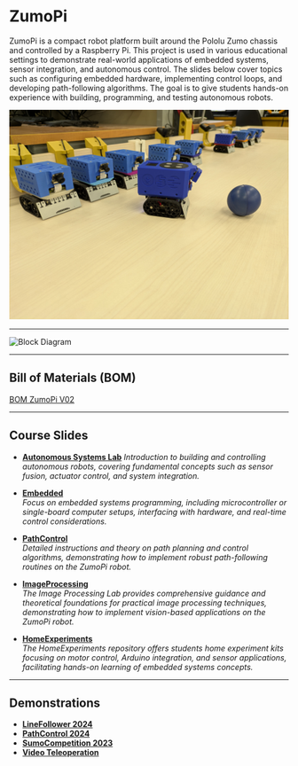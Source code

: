 # ZumoPi
ZumoPi is a compact robot platform built around the Pololu Zumo chassis and controlled by a Raspberry Pi. This project is used in various educational settings to demonstrate real-world applications of embedded systems, sensor integration, and autonomous control. The slides below cover topics such as configuring embedded hardware, implementing control loops, and developing path-following algorithms. The goal is to give students hands-on experience with building, programming, and testing autonomous robots.

![Platform Image](https://github.com/TALs-Education/ZumoPi/blob/main/Media/ZumoPi_V02/ZumoV02.jpg)

---

![Block Diagram](https://docs.google.com/drawings/d/e/2PACX-1vQpQyPflurfwIB7fRBoC2kC0jIkPV853IcbCSbXERw5h_Jhxc9N7Epzz_ND9h0Ww2mZRnq-OR2cxnLC/pub?w=960&h=720)

---

## Bill of Materials (BOM)

[BOM ZumoPi V02](https://docs.google.com/spreadsheets/d/e/2PACX-1vQxc54kx69_jDI3SzTPj1htnaY2AYKc5NwDaSZi82ZxfzQ_idLNpaMOl1VLD6l9M_Mb7hPjLyrn291Y/pubhtml)

---

## Course Slides

- **[Autonomous Systems Lab](https://docs.google.com/presentation/d/e/2PACX-1vRStIoiYa2XbYNI_D9ZccQSjIIEqi7QFh0CPTO20TWpKoEXQ6jn_6Y2cxPnYvpHpmra1TaAvrsPDCbp/pub?start=false&loop=false&delayms=60000)**
  *Introduction to building and controlling autonomous robots, covering fundamental concepts such as sensor fusion, actuator control, and system integration.*

- **[Embedded](https://docs.google.com/presentation/d/e/2PACX-1vTtC3hYFiazQUpXpRI4Cu9u7xv1cP7oLfKXLLpGbvr99-eDz1KW8hfmtAW4wn4Qjw7GQxjzbYANB0p1/pub?start=false&loop=false&delayms=60000)**  
  *Focus on embedded systems programming, including microcontroller or single-board computer setups, interfacing with hardware, and real-time control considerations.*

- **[PathControl](https://docs.google.com/document/d/e/2PACX-1vTpQWTco3Bi_aDHO9klbxftK4g1yNk0Z4INCxaVdjpg8Rd_K-o5vXg43kFpY49FMV86XIksFvMH8WC9/pub)**  
  *Detailed instructions and theory on path planning and control algorithms, demonstrating how to implement robust path-following routines on the ZumoPi robot.*

- **[ImageProcessing](https://docs.google.com/document/d/e/2PACX-1vQhq_S6ipLvnca8L5krcB6jEdvge32izgGZujL72_1fmICjwPvxk8P4Rqf4jPIfgcK0uPkOjYD1Od2g/pub)**  
  *The Image Processing Lab provides comprehensive guidance and theoretical foundations for practical image processing techniques, demonstrating how to implement vision-based applications on the ZumoPi robot.*

- **[HomeExperiments](https://github.com/TALs-Education/HomeExperiments)**  
  *​The HomeExperiments repository offers students home experiment kits focusing on motor control, Arduino integration, and sensor applications, facilitating hands-on learning of embedded systems concepts.*
  



---

## Demonstrations

- **[LineFollower 2024](https://youtu.be/RPoe6qCaDEk)**
- **[PathControl 2024](https://youtu.be/oDfgZZBIBZM)**
- **[SumoCompetition 2023](https://youtu.be/UK6Vnh2M9fI)**
- **[Video Teleoperation](https://youtu.be/0YhwoFXWOhQ)**
